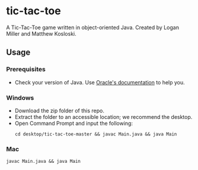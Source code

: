 # tic-tac-toe

A Tic-Tac-Toe game written in object-oriented Java.  Created by Logan Miller and Matthew Kosloski.

## Usage

### Prerequisites

- Check your version of Java.  Use [Oracle's documentation](https://www.java.com/en/download/help/version_manual.xml) to help you.

### Windows

- Download the zip folder of this repo.
- Extract the folder to an accessible location; we recommend the desktop.
- Open Command Prompt and input the following:
	```
	cd desktop/tic-tac-toe-master && javac Main.java && java Main
	```

### Mac

```
javac Main.java && java Main
```